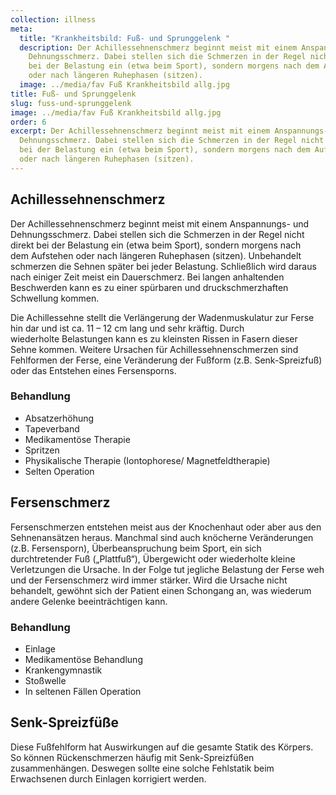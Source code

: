 ```yaml
---
collection: illness
meta:
  title: "Krankheitsbild: Fuß- und Sprunggelenk "
  description: Der Achillessehnenschmerz beginnt meist mit einem Anspannungs- und
    Dehnungsschmerz. Dabei stellen sich die Schmerzen in der Regel nicht direkt
    bei der Belastung ein (etwa beim Sport), sondern morgens nach dem Aufstehen
    oder nach längeren Ruhephasen (sitzen).
  image: ../media/fav Fuß Krankheitsbild allg.jpg
title: Fuß- und Sprunggelenk
slug: fuss-und-sprunggelenk
image: ../media/fav Fuß Krankheitsbild allg.jpg
order: 6
excerpt: Der Achillessehnenschmerz beginnt meist mit einem Anspannungs- und
  Dehnungsschmerz. Dabei stellen sich die Schmerzen in der Regel nicht direkt
  bei der Belastung ein (etwa beim Sport), sondern morgens nach dem Aufstehen
  oder nach längeren Ruhephasen (sitzen).
---
```

## Achillessehnenschmerz 

Der Achillessehnenschmerz beginnt meist mit einem Anspannungs- und Dehnungsschmerz. Dabei stellen sich die Schmerzen in der Regel nicht direkt bei der Belastung ein (etwa beim Sport), sondern morgens nach dem Aufstehen oder nach längeren Ruhephasen (sitzen). Unbehandelt schmerzen die Sehnen später bei jeder Belastung. Schließlich wird daraus nach einiger Zeit meist ein Dauerschmerz. Bei langen anhaltenden Beschwerden kann es zu einer spürbaren und druckschmerzhaften Schwellung kommen. 

Die Achillessehne stellt die Verlängerung der Wadenmuskulatur zur Ferse hin dar und ist ca. 11 – 12 cm lang und sehr kräftig. Durch wiederholte Belastungen kann es zu kleinsten Rissen in Fasern dieser Sehne kommen. Weitere Ursachen für Achillessehnenschmerzen sind Fehlformen der Ferse, eine Veränderung der Fußform (z.B. Senk-Spreizfuß) oder das Entstehen eines Fersensporns.

### Behandlung
* Absatzerhöhung
* Tapeverband
* Medikamentöse Therapie
* Spritzen
* Physikalische Therapie (Iontophorese/ Magnetfeldtherapie)
* Selten Operation 

## Fersenschmerz 

Fersenschmerzen entstehen meist aus der Knochenhaut oder aber aus den Sehnenansätzen heraus. Manchmal sind auch knöcherne Veränderungen (z.B. Fersensporn), Überbeanspruchung beim Sport, ein sich durchtretender Fuß („Plattfuß“), Übergewicht oder wiederholte kleine Verletzungen die Ursache. In der Folge tut jegliche Belastung der Ferse weh und der Fersenschmerz wird immer stärker. Wird die Ursache nicht behandelt, gewöhnt sich der Patient einen Schongang an, was wiederum andere Gelenke beeinträchtigen kann. 

### Behandlung
* Einlage
* Medikamentöse Behandlung
* Krankengymnastik
* Stoßwelle
* In seltenen Fällen Operation 

## Senk-Spreizfüße 

Diese Fußfehlform hat Auswirkungen auf die gesamte Statik des Körpers. So können Rückenschmerzen häufig mit Senk-Spreizfüßen zusammenhängen. Deswegen sollte eine solche Fehlstatik beim Erwachsenen durch Einlagen korrigiert werden.